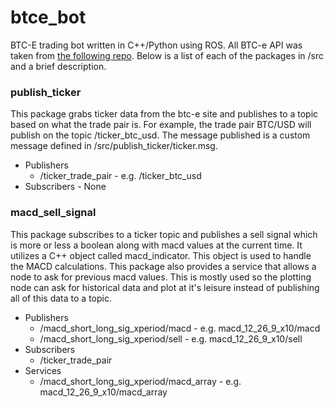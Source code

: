 btce_bot
========

BTC-E trading bot written in C++/Python using ROS. All BTC-e API was taken from [the following repo](https://github.com/alanmcintyre/btce-api). Below is a list of each of the packages in /src and a brief description.

### publish_ticker 
This package grabs ticker data from the btc-e site and publishes to a topic based on what the trade pair is. For example, the trade pair BTC/USD will publish on the topic /ticker_btc_usd. The message published is a custom message defined in /src/publish_ticker/ticker.msg.
- Publishers  
  - /ticker_trade_pair - e.g. /ticker_btc_usd
- Subscribers - None
    
### macd_sell_signal
This package subscribes to a ticker topic and publishes a sell signal which is more or less a boolean along with macd values at the current time. It utilizes a C++ object called macd_indicator. This object is used to handle the MACD calculations. This package also provides a service that allows a node to ask for previous macd values. This is mostly used so the plotting node can ask for historical data and plot at it's leisure instead of publishing all of this data to a topic.
- Publishers  
  - /macd_short_long_sig_xperiod/macd   -   e.g. macd_12_26_9_x10/macd
  - /macd_short_long_sig_xperiod/sell   -   e.g. macd_12_26_9_x10/sell
- Subscribers
  - /ticker_trade_pair
- Services
  - /macd_short_long_sig_xperiod/macd_array -   e.g. macd_12_26_9_x10/macd_array
